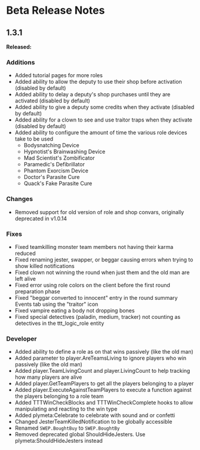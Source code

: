 # Beta Release Notes

## 1.3.1
**Released:**

### Additions
- Added tutorial pages for more roles
- Added ability to allow the deputy to use their shop before activation (disabled by default)
- Added ability to delay a deputy's shop purchases until they are activated (disabled by default)
- Added ability to give a deputy some credits when they activate (disabled by default)
- Added ability for a clown to see and use traitor traps when they activate (disabled by default)
- Added ability to configure the amount of time the various role devices take to be used
  - Bodysnatching Device
  - Hypnotist's Brainwashing Device
  - Mad Scientist's Zombificator
  - Paramedic's Defibrillator
  - Phantom Exorcism Device
  - Doctor's Parasite Cure
  - Quack's Fake Parasite Cure

### Changes
- Removed support for old version of role and shop convars, originally deprecated in v1.0.14

### Fixes
- Fixed teamkilling monster team members not having their karma reduced
- Fixed renaming jester, swapper, or beggar causing errors when trying to show killed notifications
- Fixed clown not winning the round when just them and the old man are left alive
- Fixed error using role colors on the client before the first round preparation phase
- Fixed "beggar converted to innocent" entry in the round summary Events tab using the "traitor" icon
- Fixed vampire eating a body not dropping bones
- Fixed special detectives (paladin, medium, tracker) not counting as detectives in the ttt_logic_role entity

### Developer
- Added ability to define a role as on that wins passively (like the old man)
- Added parameter to player.AreTeamsLiving to ignore players who win passively (like the old man)
- Added player.TeamLivingCount and player.LivingCount to help tracking how many players are alive
- Added player.GetTeamPlayers to get all the players belonging to a player
- Added player.ExecuteAgainstTeamPlayers to execute a function against the players belonging to a role team
- Added TTTWinCheckBlocks and TTTWinCheckComplete hooks to allow manipulating and reacting to the win type
- Added plymeta:Celebrate to celebrate with sound and or confetti
- Changed JesterTeamKilledNotification to be globally accessible
- Renamed `SWEP.BoughtBuy` to `SWEP.BoughtBy`
- Removed deprecated global ShouldHideJesters. Use plymeta:ShouldHideJesters instead